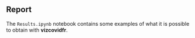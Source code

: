 ## Report

The `Results.ipynb` notebook contains some examples of what it is possible to obtain with **vizcovidfr**.
